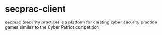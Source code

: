 # secprac-client
secprac (security practice) is a platform for creating cyber security practice games similair to the Cyber Patriot competition
